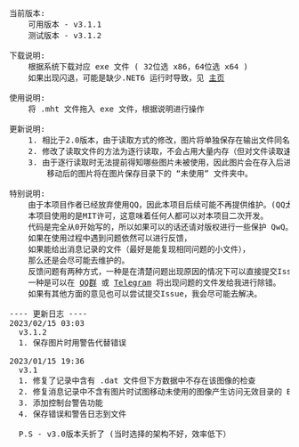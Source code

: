 <pre>
当前版本:
    可用版本 - v3.1.1
    测试版本 - v3.1.2
    
下载说明: 
    根据系统下载对应 exe 文件 ( 32位选 x86，64位选 x64 )
    如果出现闪退，可能是缺少.NET6 运行时导致，见 <a href="https://github.com/515621078/Bilibili_Shared">主页</a>

使用说明:
    将 .mht 文件拖入 exe 文件，根据说明进行操作

更新说明:
    1. 相比于2.0版本，由于读取方式的修改，图片将单独保存在输出文件同名目录下。
    2. 修改了读取文件的方法为逐行读取，不会占用大量内存（但对文件读取速度有影响），适合处理较大的消息记录文件。
    3. 由于逐行读取时无法提前得知哪些图片未被使用，因此图片会在存入后进行移动，
        移动后的图片将在图片保存目录下的 “未使用” 文件夹中。

特别说明:
    由于本项目作者已经放弃使用QQ，因此本项目后续可能不再提供维护。(QQ太流氓了，电脑遭不住)
    本项目使用的是MIT许可，这意味着任何人都可以对本项目二次开发。
    代码是完全从0开始写的，所以如果可以的话还请对版权进行一些保护 QwQ。
    如果在使用过程中遇到问题依然可以进行反馈，
    如果能给出消息记录的文件（最好是能复现相同问题的小文件），
    那么还是会尽可能去维护的。
    反馈问题有两种方式，一种是在清楚问题出现原因的情况下可以直接提交Issue，
    一种是可以在 <a href="https://jq.qq.com/?_wv=1027&k=ef5jdKVL">QQ群</a> 或 <a href="https://t.me/NnWinter">Telegram</a> 将出现问题的文件发给我进行除错。
    如果有其他方面的意见也可以尝试提交Issue，我会尽可能去解决。

---- 更新日志 ----
2023/02/15 03:03
  v3.1.2
  1. 保存图片时用警告代替错误

2023/01/15 19:36
  v3.1
  1. 修复了记录中含有 .dat 文件但下方数据中不存在该图像的检查
  2. 修复消息记录中不含有图片时试图移动未使用的图像产生访问无效目录的 BUG
  3. 添加控制台警告功能
  4. 保存错误和警告日志到文件
  
  P.S - v3.0版本夭折了 (当时选择的架构不好，效率低下）
</pre>
